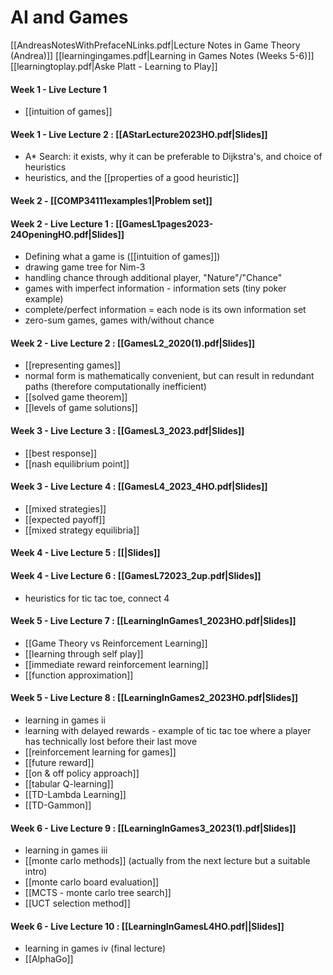 # AI and Games

[[AndreasNotesWithPrefaceNLinks.pdf|Lecture Notes in Game Theory (Andrea)]]
[[learningingames.pdf|Learning in Games Notes (Weeks 5-6)]]
[[learningtoplay.pdf|Aske Platt - Learning to Play]]
#### Week 1 - Live Lecture 1
- [[intuition of games]]
#### Week 1 - Live Lecture 2 : [[AStarLecture2023HO.pdf|Slides]]
- A* Search: it exists, why it can be preferable to Dijkstra's, and choice of heuristics
- heuristics, and the [[properties of a good heuristic]]
#### Week 2 - [[COMP34111examples1|Problem set]]

#### Week 2 - Live Lecture 1 : [[GamesL1pages2023-24OpeningHO.pdf|Slides]]
- Defining what a game is ([[intuition of games]]) 
- drawing game tree for Nim-3
- handling chance through additional player, "Nature"/"Chance"
- games with imperfect information - information sets (tiny poker example)
- complete/perfect information = each node is its own information set
- zero-sum games, games with/without chance

#### Week 2 - Live Lecture 2 : [[GamesL2_2020(1).pdf|Slides]]
- [[representing games]]
- normal form is mathematically convenient, but can result in redundant paths (therefore computationally inefficient)
- [[solved game theorem]]
- [[levels of game solutions]]

#### Week 3 - Live Lecture 3 : [[GamesL3_2023.pdf|Slides]]
- [[best response]]
- [[nash equilibrium point]]

#### Week 3 - Live Lecture 4 : [[GamesL4_2023_4HO.pdf|Slides]]
- [[mixed strategies]] 
- [[expected payoff]]
- [[mixed strategy equilibria]]

#### Week 4 - Live Lecture 5 : [[|Slides]]

#### Week 4 - Live Lecture 6 : [[GamesL72023_2up.pdf|Slides]]
- heuristics for tic tac toe, connect 4

#### Week 5 - Live Lecture 7 : [[LearningInGames1_2023HO.pdf|Slides]]
- [[Game Theory vs Reinforcement Learning]] 
- [[learning through self play]]
- [[immediate reward reinforcement learning]]
- [[function approximation]]

#### Week 5 - Live Lecture 8 : [[LearningInGames2_2023HO.pdf|Slides]]
- learning in games ii
- learning with delayed rewards - example of tic tac toe where a player has technically lost before their last move
- [[reinforcement learning for games]]
- [[future reward]]
- [[on & off policy approach]]
- [[tabular Q-learning]]
- [[TD-Lambda Learning]]
- [[TD-Gammon]]

#### Week 6 - Live Lecture 9 : [[LearningInGames3_2023(1).pdf|Slides]]
- learning in games iii
- [[monte carlo methods]] (actually from the next lecture but a suitable intro)
- [[monte carlo board evaluation]]
- [[MCTS - monte carlo tree search]]
- [[UCT selection method]]

#### Week 6 - Live Lecture 10 : [[LearningInGamesL4HO.pdf||Slides]]
- learning in games iv (final lecture)
- [[AlphaGo]] 